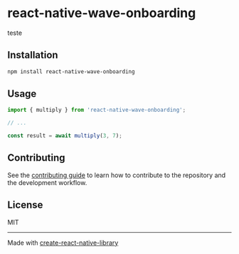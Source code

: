 # react-native-wave-onboarding

teste

## Installation

```sh
npm install react-native-wave-onboarding
```

## Usage

```js
import { multiply } from 'react-native-wave-onboarding';

// ...

const result = await multiply(3, 7);
```

## Contributing

See the [contributing guide](CONTRIBUTING.md) to learn how to contribute to the repository and the development workflow.

## License

MIT

---

Made with [create-react-native-library](https://github.com/callstack/react-native-builder-bob)

